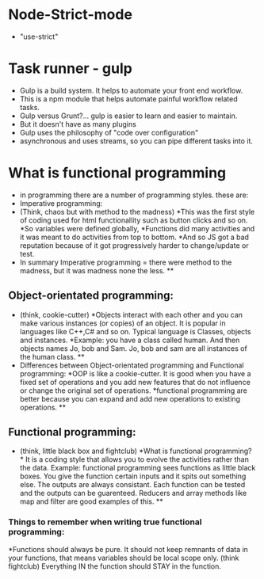 # Node-Strict-mode
* "use-strict"

# Task runner - gulp
* Gulp is a build system. It helps to automate your front end workflow.
* This is a npm module that helps automate painful workflow related tasks.
* Gulp versus Grunt?... gulp is easier to learn and easier to maintain.
* But it doesn't have as many plugins
* Gulp uses the philosophy of "code over configuration"
* asynchronous and uses streams, so you can pipe different tasks into it.

# What is functional programming
* in programming there are a number of programming styles. these are:
* Imperative programming:
* (Think, chaos but with method to the madness)
*This was the first style of coding used for html functionallity such as button clicks and so on.
*So variables were defined globally,
*Functions did many activities and it was meant to do activities from top to bottom.
*And so JS got a bad reputation because of it got progressively harder to change/update or test.
* In summary Imperative programming = there were method to the madness, but it was madness none the less.
**
## Object-orientated programming:
* (think, cookie-cutter)
*Objects interact with each other and you can make various instances (or copies) of an object. It is popular in languages like C++,C# and so on. Typical language is Classes, objects and instances.
*Example: you have a class called human. And then objects names Jo, bob and Sam. Jo, bob and sam are all instances of the human class.
**
* Differences between Object-orientated programming and Functional programming:
*OOP is like a cookie-cutter. It is good when you have a fixed set of operations and you add new features that do not influence or change the original set of operations.
*functional programming are better because you can expand and add new operations to existing operations.
**
## Functional programming:
* (think, little black box and fightclub)
*What is functional programming? * It is a coding style that allows you to evolve the activities rather than the data. Example: functional programming sees functions as little black boxes. You give the function certain inputs and it spits out something else. The outputs are always consistant. Each function can be tested and the outputs can be guarenteed. Reducers and array methods like map and filter are good examples of this.
**
### Things to remember when writing true functional programming:
*Functions should always be pure. It should not keep remnants of data in your functions, that means variables should be local scope only. (think fightclub) Everything IN the function should STAY in the function.
